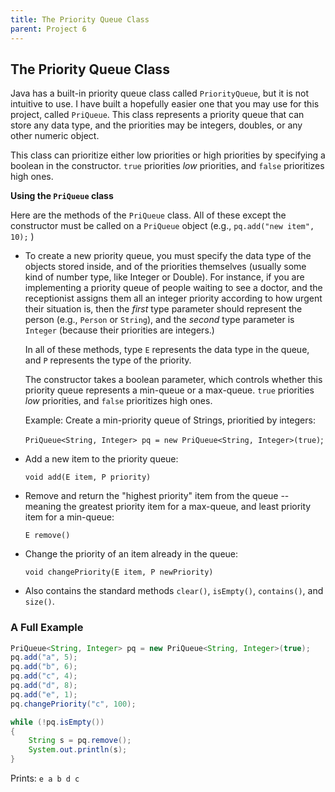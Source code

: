 ```yaml
---
title: The Priority Queue Class
parent: Project 6
---
```

<script>
MathJax = {
  tex: {
    inlineMath: [['$', '$'], ['\\(', '\\)']]
  },
  svg: {
    fontCache: 'global'
  }
};
</script>
<script type="text/javascript" id="MathJax-script" async
  src="https://cdn.jsdelivr.net/npm/mathjax@3/es5/tex-svg.js">
</script>



## The Priority Queue Class

Java has a built-in priority queue class called `PriorityQueue`, but it is not intuitive to use.  I have built a hopefully easier one that you may use for this project, called `PriQueue`.  This class represents a priority queue that can store any data type, and the priorities may be integers, doubles, or any other numeric object.

This class can prioritize either low priorities or high priorities by specifying a boolean in the constructor. `true` priorities *low* priorities, and `false` prioritizes high ones.

**Using the `PriQueue` class**

Here are the methods of the `PriQueue` class.  All of these except the constructor must be called on a `PriQueue` object (e.g., `pq.add("new item", 10);` )

- To create a new priority queue, you must specify the data type of the objects stored inside, and of the priorities themselves (usually some kind of number type, like Integer or Double).  For instance, if you are implementing a priority queue of people waiting to see a doctor, and the receptionist assigns them all an integer priority according to how urgent their situation is, then the *first* type parameter should represent the person (e.g., `Person` or `String`), and the *second* type parameter is `Integer` (because their priorities are integers.)

  In all of these methods, type `E` represents the data type in the queue, and `P` represents the type of the priority.

  The constructor takes a boolean parameter, which controls whether this priority queue represents a min-queue or a max-queue.  `true` priorities *low* priorities, and `false` prioritizes high ones. 

  Example: Create a min-priority queue of Strings, prioritied by integers:
  
  `PriQueue<String, Integer> pq = new PriQueue<String, Integer>(true)`;

- Add a new item to the priority queue:

  `void add(E item, P priority)`

- Remove and return the "highest priority" item from the queue -- meaning the greatest priority item for a max-queue, and least priority item for a min-queue:
  
  `E remove()`

- Change the priority of an item already in the queue:

  `void changePriority(E item, P newPriority)`

- Also contains the standard methods `clear()`, `isEmpty()`, `contains()`, and `size()`.

### A Full Example

```java
PriQueue<String, Integer> pq = new PriQueue<String, Integer>(true);
pq.add("a", 5);
pq.add("b", 6);
pq.add("c", 4);
pq.add("d", 8);
pq.add("e", 1);
pq.changePriority("c", 100);

while (!pq.isEmpty())
{
    String s = pq.remove();
    System.out.println(s);
}
```

Prints: `e a b d c`
